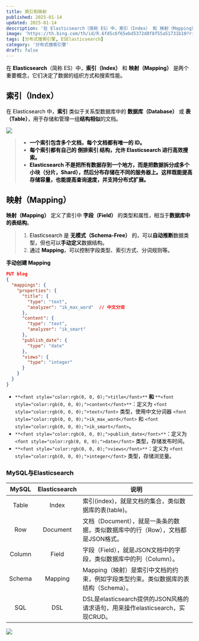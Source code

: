```yaml
---
title: 索引和映射
published: 2025-01-14
updated: 2025-01-14
description: '在 Elasticsearch（简称 ES）中，索引（Index） 和 映射（Mapping） 是两个重要概念，它们决定了数据的组织方式和搜索性能。'
image: 'https://th.bing.com/th/id/R.6fd5c6f65ebd5372d8f8f55a51731b10?rik=sr81dBsSe9%2fpTA&pid=ImgRaw&r=0'
tags: [分布式搜索引擎, ESElasticsearch]
category: '分布式搜索引擎'
draft: false 
---
```



<font style="color:rgb(0, 0, 0);">在 </font>**<font style="color:rgb(0, 0, 0);">Elasticsearch</font>**<font style="color:rgb(0, 0, 0);">（简称 ES）中，</font>**<font style="color:rgb(0, 0, 0);">索引（Index）</font>**<font style="color:rgb(0, 0, 0);"> 和 </font>**<font style="color:rgb(0, 0, 0);">映射（Mapping）</font>**<font style="color:rgb(0, 0, 0);"> 是两个重要概念，它们决定了数据的组织方式和搜索性能。</font>

## <font style="color:rgb(0, 0, 0);">索引（Index）</font>
<font style="color:rgb(0, 0, 0);">在 Elasticsearch 中，</font>**<font style="color:rgb(0, 0, 0);">索引</font>**<font style="color:rgb(0, 0, 0);"> 类似于关系型数据库中的 </font>**<font style="color:rgb(0, 0, 0);">数据库（Database）</font>**<font style="color:rgb(0, 0, 0);"> 或 </font>**<font style="color:rgb(0, 0, 0);">表（Table）</font>**<font style="color:rgb(0, 0, 0);">，用于存储和管理一组</font>**<font style="color:rgb(0, 0, 0);">结构相似</font>**<font style="color:rgb(0, 0, 0);">的文档。</font>

![](https://camelliaxiaohua-1313958787.cos.ap-shanghai.myqcloud.com/article/1736934887266-6b16c39b-056b-4381-9dea-b737f7e775f2.png)

> + **<font style="color:rgb(0, 0, 0);">一个索引包含多个文档，每个文档都有唯一的 ID。</font>**
> + **<font style="color:rgb(0, 0, 0);">每个索引都有自己的 </font>****<font style="color:rgb(0, 0, 0);">倒排索引</font>****<font style="color:rgb(0, 0, 0);"> 结构，允许 Elasticsearch 进行高效搜索。</font>**
> + **<font style="color:rgb(0, 0, 0);">Elasticsearch 不是把所有数据存到一个地方，而是把数据拆分成多个小块（分片，Shard），然后分布存储在不同的服务器上。这样既能提高存储容量，也能提高查询速度，并支持分布式扩展。</font>**
>

## <font style="color:rgb(0, 0, 0);">映射（Mapping）</font>
**<font style="color:rgb(0, 0, 0);">映射（Mapping）</font>**<font style="color:rgb(0, 0, 0);"> 定义了索引中 </font>**<font style="color:rgb(0, 0, 0);">字段（Field）</font>**<font style="color:rgb(0, 0, 0);"> 的类型和属性，相当于</font>**<font style="color:rgb(0, 0, 0);">数据库中的表结构</font>**<font style="color:rgb(0, 0, 0);">。</font>

> 1. <font style="color:rgb(0, 0, 0);">Elasticsearch 是 </font>**<font style="color:rgb(0, 0, 0);">无模式（Schema-Free）</font>**<font style="color:rgb(0, 0, 0);"> 的，可以</font>**<font style="color:rgb(0, 0, 0);">自动推断</font>**<font style="color:rgb(0, 0, 0);">数据类型，但也可以</font>**<font style="color:rgb(0, 0, 0);">手动定义</font>**<font style="color:rgb(0, 0, 0);">数据结构。</font>
> 2. <font style="color:rgb(0, 0, 0);">通过 </font>**<font style="color:rgb(0, 0, 0);">Mapping</font>**<font style="color:rgb(0, 0, 0);">，可以控制字段类型、索引方式、分词规则等。</font>
>

**<font style="color:rgb(0, 0, 0);">手动创建 Mapping</font>**

```json
PUT blog
{
  "mappings": {
    "properties": {
      "title": {
        "type": "text",
        "analyzer": "ik_max_word"  // 中文分词
      },
      "content": {
        "type": "text",
        "analyzer": "ik_smart"
      },
      "publish_date": {
        "type": "date"
      },
      "views": {
        "type": "integer"
      }
    }
  }
}
```

+ `**<font style="color:rgb(0, 0, 0);">title</font>**`**<font style="color:rgb(0, 0, 0);"> </font>****<font style="color:rgb(0, 0, 0);">和</font>****<font style="color:rgb(0, 0, 0);"> </font>**`**<font style="color:rgb(0, 0, 0);">content</font>**`<font style="color:rgb(0, 0, 0);">：定义为</font><font style="color:rgb(0, 0, 0);"> </font>`<font style="color:rgb(0, 0, 0);">text</font>`<font style="color:rgb(0, 0, 0);"> </font><font style="color:rgb(0, 0, 0);">类型，使用中文分词器</font><font style="color:rgb(0, 0, 0);"> </font>`<font style="color:rgb(0, 0, 0);">ik_max_word</font>`<font style="color:rgb(0, 0, 0);"> </font><font style="color:rgb(0, 0, 0);">和</font><font style="color:rgb(0, 0, 0);"> </font>`<font style="color:rgb(0, 0, 0);">ik_smart</font>`<font style="color:rgb(0, 0, 0);">。</font>
+ `**<font style="color:rgb(0, 0, 0);">publish_date</font>**`<font style="color:rgb(0, 0, 0);">：定义为</font><font style="color:rgb(0, 0, 0);"> </font>`<font style="color:rgb(0, 0, 0);">date</font>`<font style="color:rgb(0, 0, 0);"> </font><font style="color:rgb(0, 0, 0);">类型，存储发布时间。</font>
+ `**<font style="color:rgb(0, 0, 0);">views</font>**`<font style="color:rgb(0, 0, 0);">：定义为 </font>`<font style="color:rgb(0, 0, 0);">integer</font>`<font style="color:rgb(0, 0, 0);"> 类型，存储浏览量。</font>

### <font style="color:rgb(0, 0, 0);">MySQL与Elasticsearch</font>
| **MySQL** | **Elasticsearch** | **说明** |
| :---: | :---: | --- |
| Table | Index | 索引(index)，就是文档的集合，类似数据库的表(table)。 |
| Row | Document | 文档（Document），就是一条条的数据，类似数据库中的行（Row），文档都是JSON格式。 |
| Column | Field | 字段（Field），就是JSON文档中的字段，类似数据库中的列（Column）。 |
| Schema | Mapping | Mapping（映射）是索引中文档的约束，例如字段类型约束。类似数据库的表结构（Schema）。 |
| SQL | DSL | DSL是elasticsearch提供的JSON风格的请求语句，用来操作elasticsearch，实现CRUD。 |


![](https://camelliaxiaohua-1313958787.cos.ap-shanghai.myqcloud.com/article/1736949271666-14eaaa41-5575-4e60-8c04-40498ec1a326.png)

